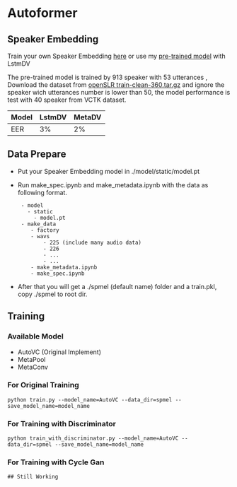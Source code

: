 # Autoformer

## Speaker Embedding

Train your own Speaker Embedding [here](https://github.com/licaiwang/d-vector) or use my [pre-trained model](https://drive.google.com/file/d/1-KY9H9JAiZwhi3xoJjmxJ4hVIBE4mG4p/view?usp=sharing) with LstmDV

The pre-trained model is trained by 913 speaker with 53 utterances , Download the dataset from [openSLR train-clean-360.tar.gz](https://www.openslr.org/12) and ignore the speaker wich utterances number is lower than 50, the model performance is test with 40 speaker from VCTK dataset.

| Model | LstmDV | MetaDV |
| ----- | ------ | ------ |
| EER   | 3%     | 2%     |

## Data Prepare

- Put your Speaker Embedding model in ./model/static/model.pt
- Run make_spec.ipynb and make_metadata.ipynb with the data as following format.

       - model
         - static
           - model.pt
       - make_data
          - factory
          - wavs
              - 225 (include many audio data)
              - 226
              - ...
              - ...
          - make_metadata.ipynb
          - make_spec.ipynb

- After that you will get a ./spmel (default name) folder and a train.pkl, copy ./spmel to root dir.

## Training

### Available Model

- AutoVC (Original Implement)
- MetaPool
- MetaConv

### For Original Training

    python train.py --model_name=AutoVC --data_dir=spmel --save_model_name=model_name

### For Training with Discriminator

    python train_with_discriminator.py --model_name=AutoVC --data_dir=spmel --save_model_name=model_name

### For Training with Cycle Gan

    ## Still Working
